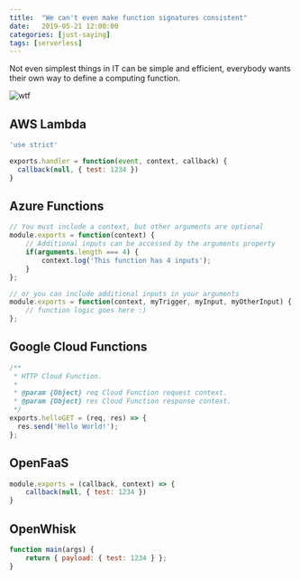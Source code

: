 ```yaml
---
title:  "We can't even make function signatures consistent"
date:   2019-05-21 12:00:00
categories: [just-saying]
tags: [serverless]
---
```


Not even simplest things in IT can be simple and efficient, everybody wants their own way to define a computing function.

![wtf](https://media.giphy.com/media/G6sJqVpD1U4jC/giphy-downsized.gif "wtf")

## AWS Lambda

```javascript
'use strict'

exports.handler = function(event, context, callback) {
  callback(null, { test: 1234 })
}
```

## Azure Functions

```javascript
// You must include a context, but other arguments are optional
module.exports = function(context) {
    // Additional inputs can be accessed by the arguments property
    if(arguments.length === 4) {
        context.log('This function has 4 inputs');
    }
};

// or you can include additional inputs in your arguments
module.exports = function(context, myTrigger, myInput, myOtherInput) {
    // function logic goes here :)
};
```

## Google Cloud Functions

```javascript
/**
 * HTTP Cloud Function.
 *
 * @param {Object} req Cloud Function request context.
 * @param {Object} res Cloud Function response context.
 */
exports.helloGET = (req, res) => {
  res.send('Hello World!');
};
```

## OpenFaaS

```javascript
module.exports = (callback, context) => {
    callback(null, { test: 1234 })
}
```

## OpenWhisk

```javascript
function main(args) {
    return { payload: { test: 1234 } };
}
```
